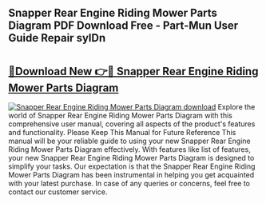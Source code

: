 ## Snapper Rear Engine Riding Mower Parts Diagram PDF Download Free - Part-Mun User Guide Repair sylDn

# <h2><a href="http://dfjzorv.blite.top/?on=Snapper+Rear+Engine+Riding+Mower+Parts+Diagram">🔗Download New 👉🔴 Snapper Rear Engine Riding Mower Parts Diagram</a></h2>

[![Snapper Rear Engine Riding Mower Parts Diagram download](https://i.imgur.com/lujVjoI.png)](http://dfjzorv.blite.top/?on=Snapper+Rear+Engine+Riding+Mower+Parts+Diagram)
Explore the world of Snapper Rear Engine Riding Mower Parts Diagram with this comprehensive user manual, covering all aspects of the product's features and functionality. Please Keep This Manual for Future Reference This manual will be your reliable guide to using your new Snapper Rear Engine Riding Mower Parts Diagram effectively. With features like list of features, your new Snapper Rear Engine Riding Mower Parts Diagram is designed to simplify your tasks. Our expectation is that the Snapper Rear Engine Riding Mower Parts Diagram has been instrumental in helping you get acquainted with your latest purchase. In case of any queries or concerns, feel free to contact our customer service.
